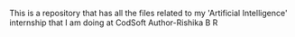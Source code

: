 This is a repository that has all the files related to my 'Artificial Intelligence' internship that I am doing at CodSoft
Author-Rishika B R
